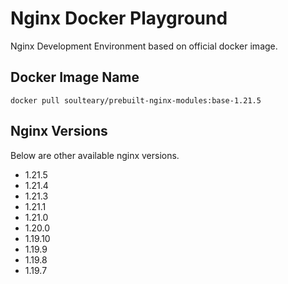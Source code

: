 # Nginx Docker Playground

Nginx Development Environment based on official docker image.

## Docker Image Name

`docker pull soulteary/prebuilt-nginx-modules:base-1.21.5`

## Nginx Versions

Below are other available nginx versions.

- 1.21.5
- 1.21.4
- 1.21.3
- 1.21.1
- 1.21.0
- 1.20.0
- 1.19.10
- 1.19.9
- 1.19.8
- 1.19.7
